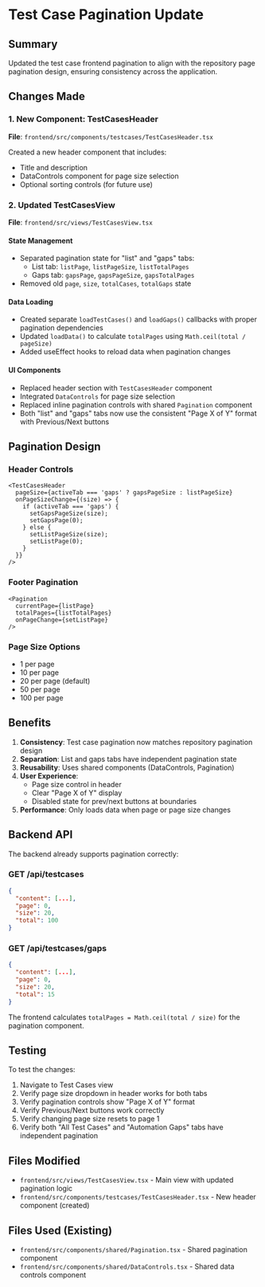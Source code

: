 # Test Case Pagination Update

## Summary
Updated the test case frontend pagination to align with the repository page pagination design, ensuring consistency across the application.

## Changes Made

### 1. New Component: TestCasesHeader
**File**: `frontend/src/components/testcases/TestCasesHeader.tsx`

Created a new header component that includes:
- Title and description
- DataControls component for page size selection
- Optional sorting controls (for future use)

### 2. Updated TestCasesView
**File**: `frontend/src/views/TestCasesView.tsx`

#### State Management
- Separated pagination state for "list" and "gaps" tabs:
  - List tab: `listPage`, `listPageSize`, `listTotalPages`
  - Gaps tab: `gapsPage`, `gapsPageSize`, `gapsTotalPages`
- Removed old `page`, `size`, `totalCases`, `totalGaps` state

#### Data Loading
- Created separate `loadTestCases()` and `loadGaps()` callbacks with proper pagination dependencies
- Updated `loadData()` to calculate `totalPages` using `Math.ceil(total / pageSize)`
- Added useEffect hooks to reload data when pagination changes

#### UI Components
- Replaced header section with `TestCasesHeader` component
- Integrated `DataControls` for page size selection
- Replaced inline pagination controls with shared `Pagination` component
- Both "list" and "gaps" tabs now use the consistent "Page X of Y" format with Previous/Next buttons

## Pagination Design

### Header Controls
```tsx
<TestCasesHeader
  pageSize={activeTab === 'gaps' ? gapsPageSize : listPageSize}
  onPageSizeChange={(size) => {
    if (activeTab === 'gaps') {
      setGapsPageSize(size);
      setGapsPage(0);
    } else {
      setListPageSize(size);
      setListPage(0);
    }
  }}
/>
```

### Footer Pagination
```tsx
<Pagination
  currentPage={listPage}
  totalPages={listTotalPages}
  onPageChange={setListPage}
/>
```

### Page Size Options
- 1 per page
- 10 per page
- 20 per page (default)
- 50 per page
- 100 per page

## Benefits

1. **Consistency**: Test case pagination now matches repository pagination design
2. **Separation**: List and gaps tabs have independent pagination state
3. **Reusability**: Uses shared components (DataControls, Pagination)
4. **User Experience**: 
   - Page size control in header
   - Clear "Page X of Y" display
   - Disabled state for prev/next buttons at boundaries
5. **Performance**: Only loads data when page or page size changes

## Backend API
The backend already supports pagination correctly:

### GET /api/testcases
```json
{
  "content": [...],
  "page": 0,
  "size": 20,
  "total": 100
}
```

### GET /api/testcases/gaps
```json
{
  "content": [...],
  "page": 0,
  "size": 20,
  "total": 15
}
```

The frontend calculates `totalPages = Math.ceil(total / size)` for the pagination component.

## Testing
To test the changes:
1. Navigate to Test Cases view
2. Verify page size dropdown in header works for both tabs
3. Verify pagination controls show "Page X of Y" format
4. Verify Previous/Next buttons work correctly
5. Verify changing page size resets to page 1
6. Verify both "All Test Cases" and "Automation Gaps" tabs have independent pagination

## Files Modified
- `frontend/src/views/TestCasesView.tsx` - Main view with updated pagination logic
- `frontend/src/components/testcases/TestCasesHeader.tsx` - New header component (created)

## Files Used (Existing)
- `frontend/src/components/shared/Pagination.tsx` - Shared pagination component
- `frontend/src/components/shared/DataControls.tsx` - Shared data controls component

